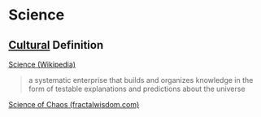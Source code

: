 # Science

## [Cultural](./culture.md) Definition

<a href="https://en.wikipedia.org/wiki/Science" target="_blank">Science (Wikipedia)</a>

> a systematic enterprise that builds and organizes knowledge in the form of testable explanations and predictions about the universe

<a href="http://www.fractalwisdom.com/science-of-chaos/the-ultimate-paradigm-shift/" target="_blank">Science of Chaos (fractalwisdom.com)</a>
